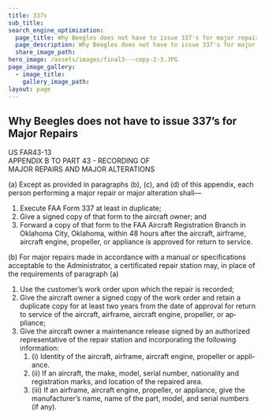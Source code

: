 ```yaml
---
title: 337s
sub_title:
search_engine_optimization:
  page_title: Why Beegles does not have to issue 337's for major repairs.
  page_description: Why Beegles does not have to issue 337's for major repairs.
  share_image_path:
hero_image: /assets/images/final3---copy-2-3.JPG
page_image_gallery:
  - image_title:
    gallery_image_path:
layout: page
---
```


## Why Beegles does not have to issue 337’s for Major Repairs

US FAR43-13<br>APPENDIX B TO PART 43 - RECORDING OF <br>MAJOR REPAIRS AND MAJOR ALTERATIONS

(a) Except as provided in paragraphs (b), (c), and (d) of this appendix, each person performing a major repair or major alteration shall—

1. Execute FAA Form 337 at least in dupli­cate;
2. Give a signed copy of that form to the air­craft owner; and
3. Forward a copy of that form to the FAA Air­craft Registration Branch in Oklahoma City, Oklahoma, within 48 hours after the aircraft, airframe, aircraft engine, propeller, or appliance is approved for return to service.

(b) For major repairs made in accordance with a manual or specifications acceptable to the Ad­ministrator, a certificated repair station may, in place of the requirements of paragraph (a)

1. Use the customer’s work order upon which the repair is recorded;
2. Give the aircraft owner a signed copy of the work order and retain a duplicate copy for at least two years from the date of ap­proval for return to service of the aircraft, airframe, aircraft engine, propeller, or ap­pliance;
3. Give the aircraft owner a maintenance re­lease signed by an authorized representa­tive of the repair station and incorporating the following information:
   1. (i) Identity of the aircraft, airframe, air­craft engine, propeller or appli­ance.
   2. (ii) If an aircraft, the make, model, se­rial number, nationality and regis­tration marks, and location of the repaired area.
   3. (iii) If an airframe, aircraft engine, pro­peller, or appliance, give the manufacturer’s name, name of the part, model, and serial numbers (if any).